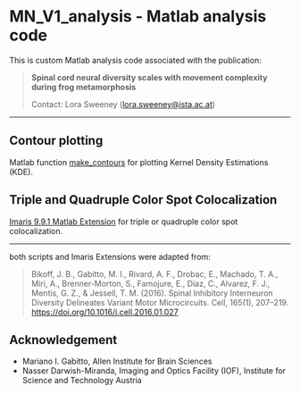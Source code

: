 # MN_V1_analysis - Matlab analysis code

This is custom Matlab analysis code associated with the publication:

> **Spinal cord neural diversity scales with movement complexity during frog metamorphosis**
>
> Contact: Lora Sweeney (lora.sweeney@ista.ac.at)

---

## Contour plotting

Matlab function [make_contours](make_contours) for plotting Kernel Density Estimations (KDE).

## Triple and Quadruple Color Spot Colocalization 

[Imaris 9.9.1 Matlab Extension](coloc_imarisXT) for triple or quadruple color spot colocalization. 

---

both scripts and Imaris Extensions were adapted from:

> Bikoff, J. B., Gabitto, M. I., Rivard, A. F., Drobac, E., Machado, T. A., Miri, A., Brenner-Morton, S., Famojure, E., Diaz, C., Alvarez, F. J., Mentis, G. Z., & Jessell, T. M. (2016). Spinal Inhibitory Interneuron Diversity Delineates Variant Motor Microcircuits. Cell, 165(1), 207–219. https://doi.org/10.1016/j.cell.2016.01.027

## Acknowledgement
- Mariano I. Gabitto, Allen Institute for Brain Sciences
- Nasser Darwish-Miranda, Imaging and Optics Facility (IOF), Institute for Science and Technology Austria